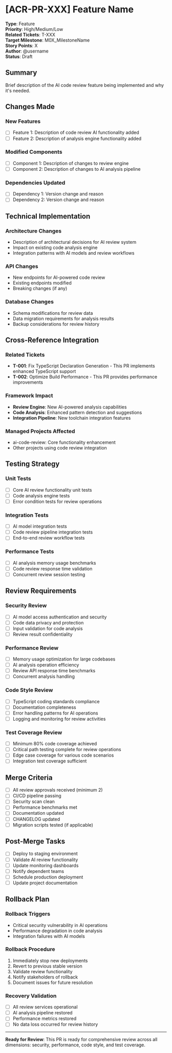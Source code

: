 # **[ACR-PR-XXX]** Feature Name

**Type**: Feature  
**Priority**: High/Medium/Low  
**Related Tickets**: T-XXX  
**Target Milestone**: M0X_MilestoneName  
**Story Points**: X  
**Author**: @username  
**Status**: Draft  

## Summary

Brief description of the AI code review feature being implemented and why it's needed.

## Changes Made

### New Features
- [ ] Feature 1: Description of code review AI functionality added
- [ ] Feature 2: Description of analysis engine functionality added

### Modified Components
- [ ] Component 1: Description of changes to review engine
- [ ] Component 2: Description of changes to AI analysis pipeline

### Dependencies Updated
- [ ] Dependency 1: Version change and reason
- [ ] Dependency 2: Version change and reason

## Technical Implementation

### Architecture Changes
- Description of architectural decisions for AI review system
- Impact on existing code analysis engine
- Integration patterns with AI models and review workflows

### API Changes
- New endpoints for AI-powered code review
- Existing endpoints modified
- Breaking changes (if any)

### Database Changes
- Schema modifications for review data
- Data migration requirements for analysis results
- Backup considerations for review history

## Cross-Reference Integration

### Related Tickets
- **T-001**: Fix TypeScript Declaration Generation - This PR implements enhanced TypeScript support
- **T-002**: Optimize Build Performance - This PR provides performance improvements

### Framework Impact
- **Review Engine**: New AI-powered analysis capabilities
- **Code Analysis**: Enhanced pattern detection and suggestions
- **Integration Pipeline**: New toolchain integration features

### Managed Projects Affected
- ai-code-review: Core functionality enhancement
- Other projects using code review integration

## Testing Strategy

### Unit Tests
- [ ] Core AI review functionality unit tests
- [ ] Code analysis engine tests
- [ ] Error condition tests for review operations

### Integration Tests
- [ ] AI model integration tests
- [ ] Code review pipeline integration tests
- [ ] End-to-end review workflow tests

### Performance Tests
- [ ] AI analysis memory usage benchmarks
- [ ] Code review response time validation
- [ ] Concurrent review session testing

## Review Requirements

### Security Review
- [ ] AI model access authentication and security
- [ ] Code data privacy and protection
- [ ] Input validation for code analysis
- [ ] Review result confidentiality

### Performance Review
- [ ] Memory usage optimization for large codebases
- [ ] AI analysis operation efficiency
- [ ] Review API response time benchmarks
- [ ] Concurrent analysis handling

### Code Style Review
- [ ] TypeScript coding standards compliance
- [ ] Documentation completeness
- [ ] Error handling patterns for AI operations
- [ ] Logging and monitoring for review activities

### Test Coverage Review
- [ ] Minimum 80% code coverage achieved
- [ ] Critical path testing complete for review operations
- [ ] Edge case coverage for various code scenarios
- [ ] Integration test coverage sufficient

## Merge Criteria

- [ ] All review approvals received (minimum 2)
- [ ] CI/CD pipeline passing
- [ ] Security scan clean
- [ ] Performance benchmarks met
- [ ] Documentation updated
- [ ] CHANGELOG updated
- [ ] Migration scripts tested (if applicable)

## Post-Merge Tasks

- [ ] Deploy to staging environment
- [ ] Validate AI review functionality
- [ ] Update monitoring dashboards
- [ ] Notify dependent teams
- [ ] Schedule production deployment
- [ ] Update project documentation

## Rollback Plan

### Rollback Triggers
- Critical security vulnerability in AI operations
- Performance degradation in code analysis
- Integration failures with AI models

### Rollback Procedure
1. Immediately stop new deployments
2. Revert to previous stable version
3. Validate review functionality
4. Notify stakeholders of rollback
5. Document issues for future resolution

### Recovery Validation
- [ ] All review services operational
- [ ] AI analysis pipeline restored
- [ ] Performance metrics restored
- [ ] No data loss occurred for review history

---

**Ready for Review**: This PR is ready for comprehensive review across all dimensions: security, performance, code style, and test coverage.